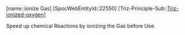 ﻿---
type: TrizExample
aliases:
- ionize Gas
license: CC BY-SA 4.0
copyright: https://github.com/SpocWeb
IsDeleted: false
IsReadOnly: false
Confidential: public
tags: 
- Triz/Principle/Example
---
[name::ionize Gas]
[SpocWebEntityId::22550]
[Triz-Principle-Sub::[Triz-ionized-oxygen](tech/Triz/Sub/Triz-ionized-oxygen.md)]

Speed up chemical Reactions by ionizing the Gas before Use.